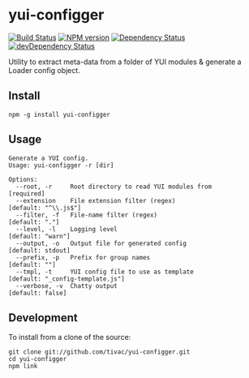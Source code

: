 yui-configger
=============
[![Build Status](https://travis-ci.org/tivac/yui-configger.png?branch=master)](https://travis-ci.org/tivac/yui-configger)
[![NPM version](https://badge.fury.io/js/yui-configger.png)](http://badge.fury.io/js/yui-configger)
[![Dependency Status](https://david-dm.org/tivac/yui-configger.png?theme=shields.io)](https://david-dm.org/tivac/yui-configger)
[![devDependency Status](https://david-dm.org/tivac/yui-configger/dev-status.png?theme=shields.io)](https://david-dm.org/tivac/yui-configger#info=devDependencies)

Utility to extract meta-data from a folder of YUI modules & generate a Loader config object.

## Install ##

    npm -g install yui-configger

## Usage ##

    Generate a YUI config.
    Usage: yui-configger -r [dir]
    
    Options:
      --root, -r     Root directory to read YUI modules from                [required]
      --extension    File extension filter (regex)                          [default: "^\\.js$"]
      --filter, -f   File-name filter (regex)                               [default: "."]
      --level, -l    Logging level                                          [default: "warn"]
      --output, -o   Output file for generated config                       [default: stdout]
      --prefix, -p   Prefix for group names                                 [default: ""]
      --tmpl, -t     YUI config file to use as template                     [default: "_config-template.js"]
      --verbose, -v  Chatty output                                          [default: false]


## Development ##

To install from a clone of the source:

    git clone git://github.com/tivac/yui-configger.git
    cd yui-configger
    npm link
